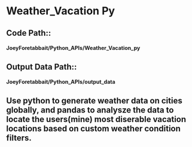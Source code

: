# Weather_Vacation Py

## Code Path::
#### JoeyForetabbait/Python_APIs/Weather_Vacation_py
## Output Data Path::
#### JoeyForetabbait/Python_APIs/output_data

## Use python to generate weather data on cities globally, and pandas to analysze the data to locate the users(mine) most diserable vacation locations based on custom weather condition filters. 

